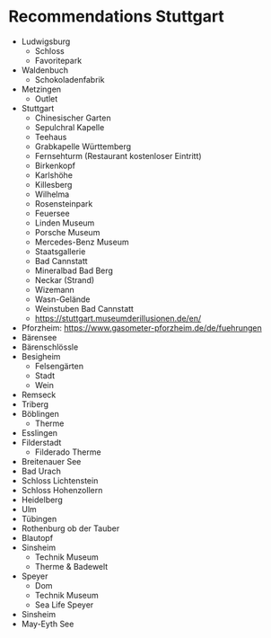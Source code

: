  
# Recommendations Stuttgart

- Ludwigsburg
  - Schloss
  - Favoritepark
- Waldenbuch
  - Schokoladenfabrik
- Metzingen
  - Outlet
- Stuttgart
  - Chinesischer Garten
  - Sepulchral Kapelle
  - Teehaus
  - Grabkapelle Württemberg
  - Fernsehturm (Restaurant kostenloser Eintritt)
  - Birkenkopf
  - Karlshöhe
  - Killesberg
  - Wilhelma
  - Rosensteinpark
  - Feuersee
  - Linden Museum
  - Porsche Museum
  - Mercedes-Benz Museum
  - Staatsgallerie
  - Bad Cannstatt
  - Mineralbad Bad Berg
  - Neckar (Strand)
  - Wizemann
  - Wasn-Gelände
  - Weinstuben Bad Cannstatt
  - https://stuttgart.museumderillusionen.de/en/
- Pforzheim: https://www.gasometer-pforzheim.de/de/fuehrungen
- Bärensee
- Bärenschlössle
- Besigheim
  - Felsengärten
  - Stadt
  - Wein
- Remseck
- Triberg
- Böblingen
  - Therme
- Esslingen
- Filderstadt
  - Filderado Therme
- Breitenauer See
- Bad Urach
- Schloss Lichtenstein
- Schloss Hohenzollern
- Heidelberg
- Ulm
- Tübingen
- Rothenburg ob der Tauber
- Blautopf
- Sinsheim
  - Technik Museum
  - Therme & Badewelt
- Speyer
  - Dom
  - Technik Museum
  - Sea Life Speyer
- Sinsheim
- May-Eyth See
